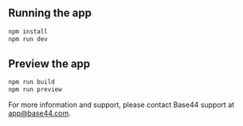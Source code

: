 
## Running the app

```bash
npm install
npm run dev
```

## Preview the app

```bash
npm run build
npm run preview
```

For more information and support, please contact Base44 support at app@base44.com.
